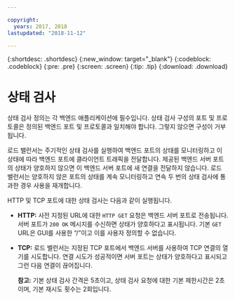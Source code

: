 ```yaml
---

copyright:
  years: 2017, 2018
lastupdated: "2018-11-12"

---
```


{:shortdesc: .shortdesc}
{:new_window: target="_blank"}
{:codeblock: .codeblock}
{:pre: .pre}
{:screen: .screen}
{:tip: .tip}
{:download: .download}

# 상태 검사

상태 검사 정의는 각 백엔드 애플리케이션에 필수입니다. 상태 검사 구성의 포트 및 프로토콜은 정의된 백엔드 포트 및 프로토콜과 일치해야 합니다. 그렇지 않으면 구성이 거부됩니다. 

로드 밸런서는 주기적인 상태 검사를 실행하여 백엔드 포트의 상태를 모니터링하고 이 상태에 따라 백엔드 포트에 클라이언트 트래픽을 전달합니다. 제공된 백엔드 서버 포트의 상태가 양호하지 않으면 이 백엔드 서버 포트에 새 연결을 전달하지 않습니다. 로드 밸런서는 양호하지 않은 포트의 상태를 계속 모니터링하고 연속 두 번의 상태 검사에 통과한 경우 사용을 재개합니다. 

HTTP 및 TCP 포트에 대한 상태 검사는 다음과 같이 실행됩니다.

* **HTTP:** 사전 지정된 URL에 대한 `HTTP GET` 요청은 백엔드 서버 포트로 전송됩니다. 서버 포트가 `200 OK` 메시지를 수신하면 상태가 양호하다고 표시됩니다. 기본 `GET` URL은 GUI를 사용한 “/”이고 이를 사용자 정의할 수 없습니다. 

* **TCP:** 로드 밸런서는 지정된 TCP 포트에서 백엔드 서버를 사용하여 TCP 연결의 열기를 시도합니다. 연결 시도가 성공적이면 서버 포트는 상태가 양호하다고 표시되고 그런 다음 연결이 끊어집니다. 

	**참고:** 기본 상태 검사 간격은 5초이고, 상태 검사 요청에 대한 기본 제한시간은 2초이며, 기본 재시도 횟수는 2회입니다. 
